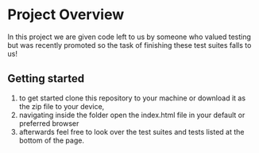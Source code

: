 # Project Overview

In this project  we are given code left to us by someone who valued testing but was recently promoted so the task of finishing these test suites falls to us!


## Getting started

1. to get started clone this repository to your machine or download it as the zip file to your device,
2. navigating inside the folder open the index.html file in your default or preferred browser
3. afterwards feel free to look over the test suites and tests listed at the bottom of the page.
